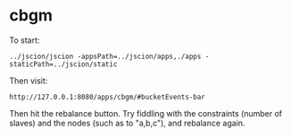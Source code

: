 cbgm
====

To start:

    ../jscion/jscion -appsPath=../jscion/apps,./apps -staticPath=../jscion/static

Then visit:

    http://127.0.0.1:8080/apps/cbgm/#bucketEvents-bar

Then hit the rebalance button.  Try fiddling with the constraints
(number of slaves) and the nodes (such as to "a,b,c"), and rebalance
again.